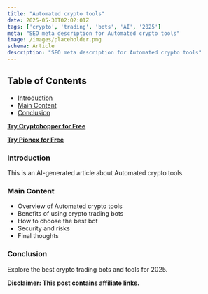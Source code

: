 ```yaml
---
title: "Automated crypto tools"
date: 2025-05-30T02:02:01Z
tags: ['crypto', 'trading', 'bots', 'AI', '2025']
meta: "SEO meta description for Automated crypto tools"
image: /images/placeholder.png
schema: Article
description: "SEO meta description for Automated crypto tools"
---
```


## Table of Contents
- [Introduction](#introduction)
- [Main Content](#main-content)
- [Conclusion](#conclusion)

[**Try Cryptohopper for Free**](https://www.cryptohopper.com/?atid=38457)

[**Try Pionex for Free**](https://www.pionex.com/en/signUp?r=0fbHusbhVhc)

### Introduction

This is an AI-generated article about Automated crypto tools.

### Main Content

- Overview of Automated crypto tools
- Benefits of using crypto trading bots
- How to choose the best bot
- Security and risks
- Final thoughts

### Conclusion

Explore the best crypto trading bots and tools for 2025.

**Disclaimer: This post contains affiliate links.**
